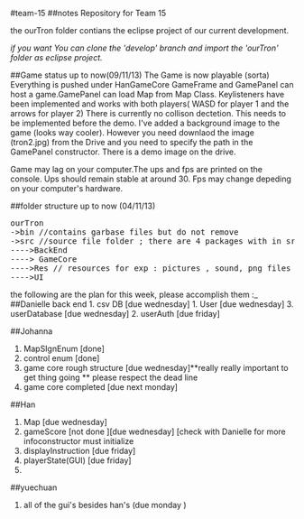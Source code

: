 #team-15
##notes
Repository for Team 15

the ourTron folder contians the eclipse project of our current development.

*if you want You can clone the 'develop' branch and import the 'ourTron' folder as eclipse project.*

##Game status up to now(09/11/13)
The Game is now playable (sorta)
Everything is pushed under HanGameCore
GameFrame and GamePanel can host a game.GamePanel can load Map from Map Class. Keylisteners have been implemented 
and works with both players( WASD for player 1 and the arrows for player 2)
There is currently no collison dectetion. This needs to be implemented before the demo.
I've added a background image to the game (looks way cooler). However you need downlaod the image (tron2.jpg) from the Drive 
and you need to specify the path in the GamePanel constructor. 
There is a demo image on the drive.

Game may lag on your computer.The ups and fps are printed on the console. Ups should remain stable at around 30.
Fps may change depeding on your computer's hardware.



##folder structure up to now (04/11/13)
<pre>
ourTron 
->bin //contains garbase files but do not remove
->src //source file folder ; there are 4 packages with in src:
---->BackEnd
----> GameCore
---->Res // resources for exp : pictures , sound, png files etc
---->UI 
</pre>
the following are the plan for this week, please accomplish them :_
##Danielle
back end 
    1. csv DB  [due wednesday]
    1. User  [due wednesday]
    3. userDatabase [due wednesday]
    2. userAuth [due friday]

##Johanna 
1. MapSIgnEnum [done]
3. control enum [done]
2. game core rough structure [due wednesday]**really really important to get thing going ** please respect the dead line 
3.  game core completed [due next monday] 

##Han
1. Map [due wednesday] 
4. gameScore [not done ][due wednesday] [check with Danielle for more infoconstructor must initialize  
5. displayInstruction  [due friday]
6. playerState(GUI) [due friday]
7. 

##yuechuan 
1. all of the gui's besides han's (due monday )
